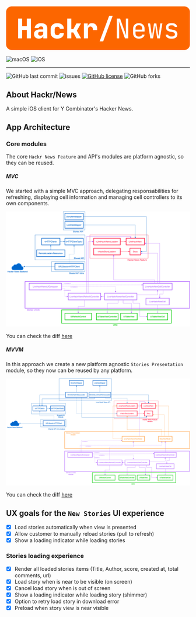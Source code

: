 ![HackrNews](./assets/hackr-news-inline.png)

![macOS](https://github.com/AlfredoHernandez/HackrNews/workflows/macOS/badge.svg)
![iOS](https://github.com/AlfredoHernandez/HackrNews/workflows/iOS/badge.svg)

---

![GitHub last commit](https://img.shields.io/github/last-commit/AlfredoHernandez/HackrNews?style=for-the-badge)
![issues](https://img.shields.io/github/issues/AlfredoHernandez/HackrNews?color=blue&style=for-the-badge)
[![GitHub license](https://img.shields.io/github/license/AlfredoHernandez/HackrNews?color=brigthgreen&style=for-the-badge)](https://github.com/AlfredoHernandez/HackrNews)
![GitHub forks](https://img.shields.io/github/forks/AlfredoHernandez/HackrNews?style=for-the-badge&color=blueviolet)

## About Hackr/News

A simple iOS client for Y Combinator's Hacker News.

## App Architecture

### Core modules

The core `Hackr News Feature` and API's modules are platform agnostic, so they can be reused.

##### MVC 

We started with a simple MVC approach, delegating responsabilities for refreshing, displaying cell information and managing cell controllers to its own components.

![App Architecture MVC Diagram](./assets/hackr-news-diagram-mvc.png)

You can check the diff [here](https://github.com/AlfredoHernandez/HackrNews/pull/6)

##### MVVM 

In this approach we create a new platform agnostic `Stories Presentation` module, so they now can be reused by any platform. 

![App Architecture MVVM Diagram](./assets/hackr-news-diagram-mvvm.png)

You can check the diff [here](https://github.com/AlfredoHernandez/HackrNews/pull/8)

## UX goals for the `New Stories` UI experience

- [X] Load stories automatically when view is presented
- [X] Allow customer to manually reload stories (pull to refresh)
- [X] Show a loading indicator while loading stories

### Stories loading experience

- [X] Render all loaded stories items (Title, Author, score, created at, total comments, url)
- [X] Load story when is near to be visible (on screen)
- [X] Cancel load story when is out of screen
- [X] Show a loading indicator while loading story (shimmer)
- [X] Option to retry load story in download error
- [X] Preload when story view is near visible
